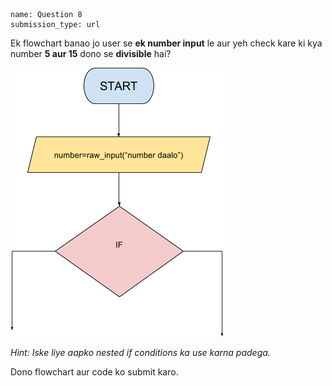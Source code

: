```ngMeta
name: Question 8
submission_type: url
```

Ek flowchart banao jo user se **ek number input** le aur yeh check kare ki kya number **5 aur 15** dono se **divisible** hai?

![question 13 png](assets/question8-image1.png)

*Hint: Iske liye aapko nested if conditions ka use karna padega.*

Dono flowchart aur code ko submit karo.
